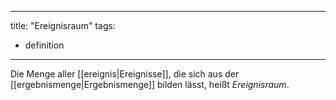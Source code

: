 
---
title: "Ereignisraum"
tags: 
  - definition
---

Die Menge aller [[ereignis|Ereignisse]], die sich aus der [[ergebnismenge|Ergebnismenge]] bilden lässt, heißt *Ereignisraum*.